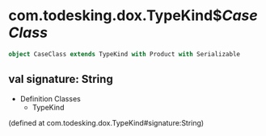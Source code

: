 # com.todesking.dox.TypeKind$$CaseClass$


```scala
object CaseClass extends TypeKind with Product with Serializable
```


 val signature: String
-----------------------

* Definition Classes
  * TypeKind

(defined at com.todesking.dox.TypeKind#signature:String)

